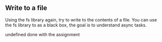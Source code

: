 ## Write to a file
Using the fs library again, try to write to the contents of a file.
You can use the fs library to as a black box, the goal is to understand async tasks.

undefined
done with the assignment